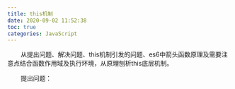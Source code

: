 ```yaml
---
title: this机制
date: 2020-09-02 11:52:38
toc: true
categories: JavaScript
---
```


<p style="text-indent:30px">
  从提出问题、解决问题、this机制引发的问题、es6中箭头函数原理及需要注意点结合函数作用域及执行环境，从原理刨析this底层机制。
</p>

<!-- more -->
<p style="text-indent:30px">
  提出问题：
</p>
